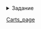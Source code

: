 <details>  <summary>  Задание </summary> 
# 1 Создать страницу корзины
# 2 Использовать препроцессоры
# 3 Добавить эффекты наведения, на все кнопки и ссылки на сайте
# 4 Добавить плавность перехода, при наведении на элементы
# 5 Адаптив создавать не нужно, только десктопную версию

</details>

[ Carts_page](https://drain777.github.io/-html_css3_task_3/)
